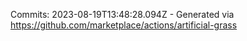 Commits: 2023-08-19T13:48:28.094Z - Generated via https://github.com/marketplace/actions/artificial-grass
<br>
